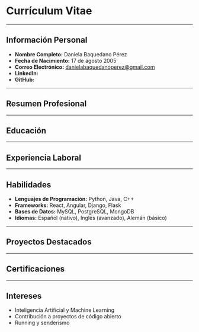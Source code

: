 # **Currículum Vitae**

---

## **Información Personal**
- **Nombre Completo:** Daniela Baquedano Pérez 
- **Fecha de Nacimiento:** 17 de agosto 2005 
- **Correo Electrónico:** danielabaquedanoperez@gmail.com   
- **LinkedIn:**  
- **GitHub:** 

---

## **Resumen Profesional**


---

## **Educación**


---

## **Experiencia Laboral**




---

## **Habilidades**
- **Lenguajes de Programación:** Python, Java, C++  
- **Frameworks:** React, Angular, Django, Flask  
- **Bases de Datos:** MySQL, PostgreSQL, MongoDB   
- **Idiomas:** Español (nativo), Inglés (avanzado), Alemán (básico)  

---

## **Proyectos Destacados**
 

---

## **Certificaciones**


---

## **Intereses**
- Inteligencia Artificial y Machine Learning  
- Contribución a proyectos de código abierto  
- Running y senderismo  
